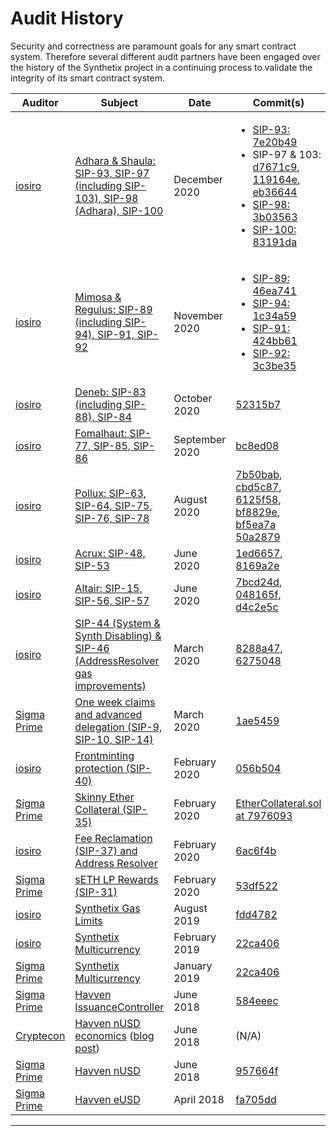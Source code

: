 # Audit History

Security and correctness are paramount goals for any smart contract
system. Therefore several different audit partners have been engaged
over the history of the Synthetix project in a continuing process to
validate the integrity of its smart contract system.

| Auditor                               | Subject                                                                                                                                                                      | Date           | Commit(s)                                                                                                                                                                                                                                                                                                                                                                                                                                                                                                                                                                                                                                                                                                                              |
| ------------------------------------- | ---------------------------------------------------------------------------------------------------------------------------------------------------------------------------- | -------------- | -------------------------------------------------------------------------------------------------------------------------------------------------------------------------------------------------------------------------------------------------------------------------------------------------------------------------------------------------------------------------------------------------------------------------------------------------------------------------------------------------------------------------------------------------------------------------------------------------------------------------------------------------------------------------------------------------------------------------------------- |
| [iosiro](https://www.iosiro.com/)     | [Adhara & Shaula: SIP-93, SIP-97 (including SIP-103), SIP-98 (Adhara), SIP-100](https://iosiro.com/audits/synthetix-shaula-release-smart-contract-audit)                     | December 2020  | <ul class="tight"><li>[SIP-93: 7e20b49](https://github.com/Synthetixio/spartan-council/tree/7e20b4905e3d1a18fe87cf62ede5dc98acba0651/contracts)</li><li>SIP-97 & 103: [d7671c9](https://github.com/Synthetixio/synthetix/commit/d7671c94a22130f19e8aa19f6a1974a257dde9e6), [119164e](https://github.com/Synthetixio/synthetix/commit/119164e1624309606db3edd806c520cdd8937743), [eb36644](https://github.com/Synthetixio/synthetix/commit/eb36644a2d8db32c92cc4df936069db8836d0233)</li><li>[SIP-98: 3b03563](https://github.com/Synthetixio/synthetix/commit/3b03563c0808adf13227bf729df42d8b7869c55a)</li><li>[SIP-100: 83191da](https://github.com/Synthetixio/synthetix/commit/83191da45aa03ef73fcc9715d777516ecc7c952f)</li></ul> |
| [iosiro](https://www.iosiro.com/)     | [Mimosa & Regulus: SIP-89 (including SIP-94), SIP-91, SIP-92](https://iosiro.com/audits/synthetix-mimosa-release-smart-contract-audit)                                       | November 2020  | <ul class="tight"><li>[SIP-89: 46ea741](https://github.com/Synthetixio/synthetix/commit/46ea7415cef97b86dfb4ab75d26c47d965107eee)</li><li>[SIP-94: 1c34a59](https://github.com/Synthetixio/synthetix/commit/1c34a5986ebbc97844a234e725fd2a47c4a188b1)</li><li>[SIP-91: 424bb61](https://github.com/Synthetixio/synthetix/commit/424bb619c3685128da244d14f3cd91bba37770e4)</li><li>[SIP-92: 3c3be35](https://github.com/Synthetixio/synthetix/commit/3c3be359edb2b12ee4dc5a873af464c569753522)</li></ul>                                                                                                                                                                                                                                |
| [iosiro](https://www.iosiro.com/)     | [Deneb: SIP-83 (including SIP-88), SIP-84](https://iosiro.com/audits/synthetix-deneb-release-smart-contract-audit)                                                           | October 2020   | [52315b7](https://github.com/Synthetixio/synthetix/commit/52315b72237ede26fa72991aa6e310cd82d7d4fa)                                                                                                                                                                                                                                                                                                                                                                                                                                                                                                                                                                                                                                    |
| [iosiro](https://www.iosiro.com/)     | [Fomalhaut: SIP-77, SIP-85, SIP-86](https://iosiro.com/audits/synthetix-fomalhaut-release-smart-contract-audit)                                                              | September 2020 | [bc8ed08](https://github.com/Synthetixio/synthetix/commit/bc8ed0867a1477b23e3d4afbebfd47835610ea38)                                                                                                                                                                                                                                                                                                                                                                                                                                                                                                                                                                                                                                    |
| [iosiro](https://www.iosiro.com/)     | [Pollux: SIP-63, SIP-64, SIP-75, SIP-76, SIP-78](https://iosiro.com/audits/synthetix-pollux-release-smart-contract-audit)                                                    | August 2020    | [7b50bab](https://github.com/Synthetixio/synthetix/commit/7b50bab5a8156222aae065fb60a31a51080c4816), [cbd5c87](https://github.com/Synthetixio/synthetix/commit/cbd5c87c0bffc3fab345ffc0905b5e5b9b62f7b3), [6125f58](https://github.com/Synthetixio/synthetix/commit/6125f587a7e6c22989e1a239ed3d3932bce79fcf), [bf8829e](https://github.com/Synthetixio/synthetix/commit/bf8829e9c33fbfd745aa076accee28f741c9712a), [bf5ea7a](https://github.com/Synthetixio/synthetix/commit/bf5ea7a433aaab83b9fbaca92f152a52b07b20c5) [50a2879](https://github.com/Synthetixio/synthetix/commit/50a2879127facda1ea716007873b5be162d13df6)                                                                                                            |
| [iosiro](https://www.iosiro.com/)     | [Acrux: SIP-48, SIP-53](https://iosiro.com/audits/synthetix-acrux-release-smart-contract-audit)                                                                              | June 2020      | [1ed6657](https://github.com/Synthetixio/synthetix/commit/1ed6657a4af2e80d0fcc844ce4e381831ef7b931), [8169a2e](https://github.com/Synthetixio/synthetix/commit/8169a2ee452b060178455cb6369ac59363179c42)                                                                                                                                                                                                                                                                                                                                                                                                                                                                                                                               |
| [iosiro](https://www.iosiro.com/)     | [Altair: SIP-15, SIP-56, SIP-57](https://iosiro.com/audits/synthetix-altair-release-smart-contract-audit)                                                                    | June 2020      | [7bcd24d](https://github.com/Synthetixio/synthetix/tree/7bcd24db1fdbde57e62e0f07ad5666439034c358/contracts), [048165f](https://github.com/Synthetixio/synthetix/pull/526/commits/048165ff1f57e8fc9ee7dbd350d6390f38f92f0c), [d4c2e5c](https://github.com/Synthetixio/synthetix/pull/512/commits/d4c2e5c69449675313d36655b2fe0fac2aaa3b35)                                                                                                                                                                                                                                                                                                                                                                                              |
| [iosiro](https://www.iosiro.com/)     | [SIP-44 (System & Synth Disabling) & SIP-46 (AddressResolver gas improvements)](https://iosiro.com/audits/synthetix-sip-44-and-sip-46-smart-contract-audit)                  | March 2020     | [8288a47](https://github.com/Synthetixio/synthetix/commit/8288a4773d54b5f91ef524003dae14551a73f4ff), [6275048](https://github.com/Synthetixio/synthetix/commit/62750484b104f8e9378eb947f552d545c79749c5)                                                                                                                                                                                                                                                                                                                                                                                                                                                                                                                               |
| [Sigma Prime](https://sigmaprime.io/) | [One week claims and advanced delegation (SIP-9, SIP-10, SIP-14)](https://github.com/sigp/public-audits/blob/master/synthetix/delegates/review.pdf)                          | March 2020     | [1ae5459](https://github.com/Synthetixio/synthetix/commit/1ae5459c49724ff252c2b9be269e061b47c2f41d)                                                                                                                                                                                                                                                                                                                                                                                                                                                                                                                                                                                                                                    |
| [iosiro](https://www.iosiro.com/)     | [Frontminting protection (SIP-40)](https://iosiro.com/audits/synthetix-pr-435-smart-contract-audit)                                                                          | February 2020  | [056b504](https://github.com/Synthetixio/synthetix/tree/056b504c11e530d725ad9349cf6b700f3a135468)                                                                                                                                                                                                                                                                                                                                                                                                                                                                                                                                                                                                                                      |
| [Sigma Prime](https://sigmaprime.io/) | [Skinny Ether Collateral (SIP-35)](https://github.com/sigp/public-audits/blob/master/synthetix/ethercollateral/review.pdf)                                                   | February 2020  | [EtherCollateral.sol at 7976093](https://github.com/Synthetixio/synthetix/blob/79760933719b1222a83f1978a4b94e4e673bc2a6/contracts/EtherCollateral.sol)                                                                                                                                                                                                                                                                                                                                                                                                                                                                                                                                                                                 |
| [iosiro](https://www.iosiro.com/)     | [Fee Reclamation (SIP-37) and Address Resolver](https://www.iosiro.com/audits/synthetix-SIP37-smart-contract-audit)                                                          | February 2020  | [6ac6f4b](https://github.com/Synthetixio/synthetix/tree/6ac6f4b642e6f06e7531d9fcdfd655ad27acda9e)                                                                                                                                                                                                                                                                                                                                                                                                                                                                                                                                                                                                                                      |
| [Sigma Prime](https://sigmaprime.io/) | [sETH LP Rewards (SIP-31)](https://github.com/sigp/public-audits/blob/master/synthetix/unipool/review.pdf)                                                                   | February 2020  | [53df522](https://github.com/Synthetixio/Unipool/commit/53df522e0e2b969703a298734c6f10aa0474d43b)                                                                                                                                                                                                                                                                                                                                                                                                                                                                                                                                                                                                                                      |
| [iosiro](https://www.iosiro.com/)     | [Synthetix Gas Limits](https://www.iosiro.com/audits/synthetix-phase-2-smart-contract-audit)                                                                                 | August 2019    | [fdd4782](https://github.com/Synthetixio/synthetix/tree/fdd4782ebebd7b4892c8a68000f76708d5d1aa7b)                                                                                                                                                                                                                                                                                                                                                                                                                                                                                                                                                                                                                                      |
| [iosiro](https://www.iosiro.com/)     | [Synthetix Multicurrency](https://www.iosiro.com/audits/synthetix-phase-1-smart-contract-audit)                                                                              | February 2019  | [22ca406](https://github.com/Synthetixio/synthetix/tree/22ca4064ed1f295675d2d8d2c6e21c9e52825dab)                                                                                                                                                                                                                                                                                                                                                                                                                                                                                                                                                                                                                                      |
| [Sigma Prime](https://sigmaprime.io/) | [Synthetix Multicurrency](https://github.com/sigp/public-audits/blob/master/synthetix/multicurrency/review.pdf)                                                              | January 2019   | [22ca406](https://github.com/Synthetixio/synthetix/tree/22ca4064ed1f295675d2d8d2c6e21c9e52825dab)                                                                                                                                                                                                                                                                                                                                                                                                                                                                                                                                                                                                                                      |
| [Sigma Prime](https://sigmaprime.io/) | [Havven IssuanceController](https://github.com/sigp/public-audits/blob/master/havven-2018-06-18/review.pdf)                                                                  | June 2018      | [584eeec](https://github.com/Synthetixio/synthetix/blob/584eeec404af5166dca125f904ee4a8a7c9c3b8c/contracts/IssuanceController.sol)                                                                                                                                                                                                                                                                                                                                                                                                                                                                                                                                                                                                     |
| [Cryptecon](https://cryptecon.org/)   | [Havven nUSD economics](https://old.havven.io/uploads/havven_cryptecon_report_may_2018.pdf) ([blog post](https://blog.synthetix.io/havven-validated-by-cryptecon-analysis/)) | June 2018      | (N/A)                                                                                                                                                                                                                                                                                                                                                                                                                                                                                                                                                                                                                                                                                                                                  |
| [Sigma Prime](https://sigmaprime.io/) | [Havven nUSD](https://github.com/sigp/public-audits/blob/master/havven-2018-06-06/havven-review.pdf)                                                                         | June 2018      | [957664f](https://github.com/Synthetixio/synthetix/tree/957664f)                                                                                                                                                                                                                                                                                                                                                                                                                                                                                                                                                                                                                                                                       |
| [Sigma Prime](https://sigmaprime.io/) | [Havven eUSD](https://github.com/sigp/public-audits/tree/master/havven-2018-04-05/README.md)                                                                                 | April 2018     | [fa705dd](https://github.com/Synthetixio/synthetix/tree/fa705dd)                                                                                                                                                                                                                                                                                                                                                                                                                                                                                                                                                                                                                                                                       |

---
